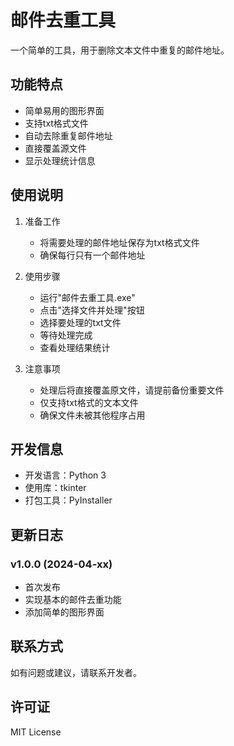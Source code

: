 # 邮件去重工具

一个简单的工具，用于删除文本文件中重复的邮件地址。

## 功能特点

- 简单易用的图形界面
- 支持txt格式文件
- 自动去除重复邮件地址
- 直接覆盖源文件
- 显示处理统计信息

## 使用说明

1. 准备工作
   - 将需要处理的邮件地址保存为txt格式文件
   - 确保每行只有一个邮件地址

2. 使用步骤
   - 运行"邮件去重工具.exe"
   - 点击"选择文件并处理"按钮
   - 选择要处理的txt文件
   - 等待处理完成
   - 查看处理结果统计

3. 注意事项
   - 处理后将直接覆盖原文件，请提前备份重要文件
   - 仅支持txt格式的文本文件
   - 确保文件未被其他程序占用

## 开发信息

- 开发语言：Python 3
- 使用库：tkinter
- 打包工具：PyInstaller

## 更新日志

### v1.0.0 (2024-04-xx)
- 首次发布
- 实现基本的邮件去重功能
- 添加简单的图形界面

## 联系方式

如有问题或建议，请联系开发者。

## 许可证

MIT License 